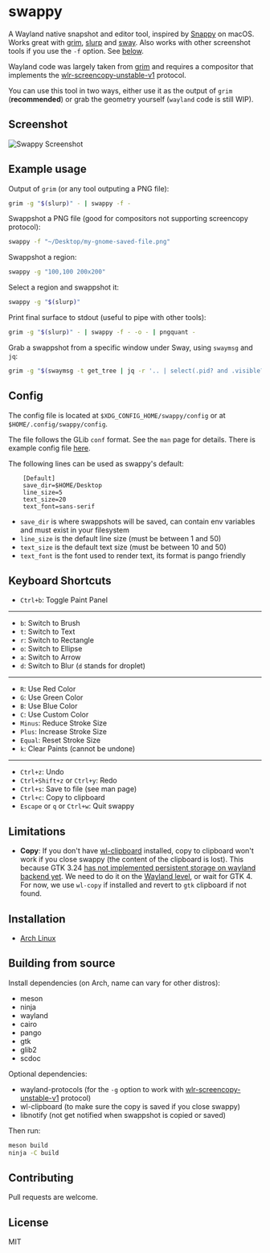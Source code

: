 # swappy

A Wayland native snapshot and editor tool, inspired by [Snappy] on macOS. Works great with [grim], [slurp] and [sway]. Also works with other screenshot tools if you use the `-f` option. See [below](#example-usage).

Wayland code was largely taken from [grim] and requires a compositor that implements the [wlr-screencopy-unstable-v1] protocol.

You can use this tool in two ways, either use it as the output of `grim` (**recommended**) or grab the geometry yourself (`wayland` code is still WIP).

## Screenshot

![Swappy Screenshot](docs/images/screenshot.png)

## Example usage

Output of `grim` (or any tool outputing a PNG file):

```sh
grim -g "$(slurp)" - | swappy -f -
```

Swappshot a PNG file (good for compositors not supporting screencopy protocol):

```sh
swappy -f "~/Desktop/my-gnome-saved-file.png"
```

Swappshot a region:

```sh
swappy -g "100,100 200x200"
```

Select a region and swappshot it:

```sh
swappy -g "$(slurp)"
```

Print final surface to stdout (useful to pipe with other tools):

```sh
grim -g "$(slurp)" - | swappy -f - -o - | pngquant -
```

Grab a swappshot from a specific window under Sway, using `swaymsg` and `jq`:

```sh
grim -g "$(swaymsg -t get_tree | jq -r '.. | select(.pid? and .visible?) | .rect | "\(.x),\(.y) \(.width)x\(.height)"' | slurp)" - | swappy -f -
```

## Config

The config file is located at `$XDG_CONFIG_HOME/swappy/config` or at `$HOME/.config/swappy/config`.

The file follows the GLib `conf` format. See the `man` page for details. There is example config file [here](example/config).

The following lines can be used as swappy's default:

```
	[Default]
	save_dir=$HOME/Desktop
	line_size=5
	text_size=20
	text_font=sans-serif
```

- `save_dir` is where swappshots will be saved, can contain env variables and must exist in your filesystem
- `line_size` is the default line size (must be between 1 and 50)
- `text_size` is the default text size (must be between 10 and 50)
- `text_font` is the font used to render text, its format is pango friendly

## Keyboard Shortcuts

- `Ctrl+b`: Toggle Paint Panel

<hr>

- `b`: Switch to Brush
- `t`: Switch to Text
- `r`: Switch to Rectangle
- `o`: Switch to Ellipse
- `a`: Switch to Arrow
- `d`: Switch to Blur (`d` stands for droplet)

<hr>

- `R`: Use Red Color
- `G`: Use Green Color
- `B`: Use Blue Color
- `C`: Use Custom Color
- `Minus`: Reduce Stroke Size
- `Plus`: Increase Stroke Size
- `Equal`: Reset Stroke Size
- `k`: Clear Paints (cannot be undone)

<hr>

- `Ctrl+z`: Undo
- `Ctrl+Shift+z` or `Ctrl+y`: Redo
- `Ctrl+s`: Save to file (see man page)
- `Ctrl+c`: Copy to clipboard
- `Escape` or `q` or `Ctrl+w`: Quit swappy

## Limitations

- **Copy**: If you don't have [wl-clipboard] installed, copy to clipboard won't work if you close swappy (the content of the clipboard is lost). This because GTK 3.24 [has not implemented persistent storage on wayland backend yet](https://gitlab.gnome.org/GNOME/gtk/blob/3.24.13/gdk/wayland/gdkdisplay-wayland.c#L857). We need to do it on the [Wayland level](https://github.com/swaywm/wlr-protocols/blob/master/unstable/wlr-data-control-unstable-v1.xml), or wait for GTK 4. For now, we use `wl-copy` if installed and revert to `gtk` clipboard if not found.

## Installation

- [Arch Linux](https://aur.archlinux.org/packages/swappy-git)

## Building from source

Install dependencies (on Arch, name can vary for other distros):

- meson
- ninja
- wayland
- cairo
- pango
- gtk
- glib2
- scdoc

Optional dependencies:

- wayland-protocols (for the `-g` option to work with [wlr-screencopy-unstable-v1] protocol)
- wl-clipboard (to make sure the copy is saved if you close swappy)
- libnotify (not get notified when swappshot is copied or saved)

Then run:

```sh
meson build
ninja -C build
```

## Contributing

Pull requests are welcome.

## License

MIT

[snappy]: http://snappy-app.com/
[slurp]: https://github.com/emersion/slurp
[grim]: https://github.com/emersion/grim
[sway]: https://github.com/swaywm/sway
[wl-clipboard]: https://github.com/bugaevc/wl-clipboard
[wlr-screencopy-unstable-v1]: https://github.com/swaywm/wlr-protocols/blob/master/unstable/wlr-screencopy-unstable-v1.xml
